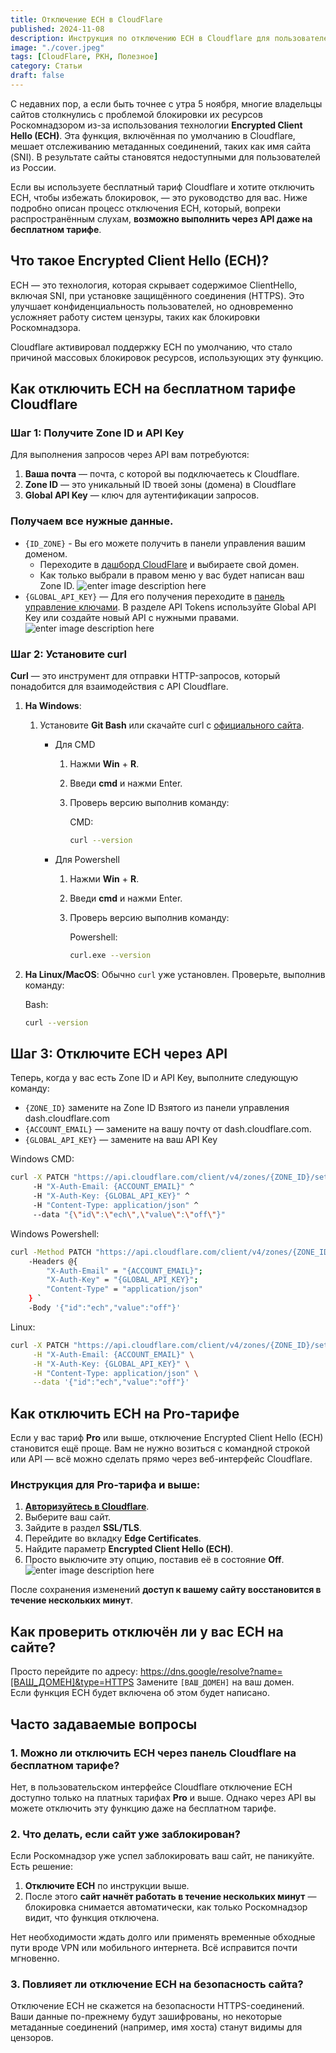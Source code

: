 ```yaml
---
title: Отключение ECH в CloudFlare
published: 2024-11-08
description: Инструкция по отключению ECH в Cloudflare для пользователей бесплатного тарифного плана.
image: "./cover.jpeg"
tags: [CloudFlare, РКН, Полезное]
category: Статьи
draft: false
---
```



С недавних пор, а если быть точнее с утра 5 ноября, многие владельцы сайтов столкнулись с проблемой блокировки их ресурсов Роскомнадзором из-за использования технологии **Encrypted Client Hello (ECH)**. Эта функция, включённая по умолчанию в Cloudflare, мешает отслеживанию метаданных соединений, таких как имя сайта (SNI). В результате сайты становятся недоступными для пользователей из России.  
  
Если вы используете бесплатный тариф Cloudflare и хотите отключить ECH, чтобы избежать блокировок, — это руководство для вас. Ниже подробно описан процесс отключения ECH, который, вопреки распространённым слухам, **возможно выполнить через API даже на бесплатном тарифе**.  

## Что такое Encrypted Client Hello (ECH)?​

ECH — это технология, которая скрывает содержимое ClientHello, включая SNI, при установке защищённого соединения (HTTPS). Это улучшает конфиденциальность пользователей, но одновременно усложняет работу систем цензуры, таких как блокировки Роскомнадзора.  
  
Cloudflare активировал поддержку ECH по умолчанию, что стало причиной массовых блокировок ресурсов, использующих эту функцию.  

## Как отключить ECH на бесплатном тарифе Cloudflare​

### Шаг 1: Получите Zone ID и API Key​

Для выполнения запросов через API вам потребуются:  

1.  **Ваша почта**  — почта, с которой вы подключаетесь к Cloudflare.
2.  **Zone ID**  — это уникальный ID твоей зоны (домена) в Cloudflare
3.  **Global API Key**  — ключ для аутентификации запросов.

### Получаем все нужные данные.​

-   `{ID_ZONE}`  - Вы его можете получить в панели управления вашим доменом.
    -   Переходите  в [дашборд CloudFlare](https://dash.cloudflare.com/websites)  и выбираете свой домен.
    -   Как только выбрали в правом меню у вас будет написан ваш Zone ID.
      ![enter image description here](https://kappa.lol/t/8YEb9)
-   `{GLOBAL_API_KEY}`  — Для его получения переходите в [панель управление ключами](https://dash.cloudflare.com/profile/api-tokens). 
    В разделе API Tokens используйте Global API Key или создайте новый API с нужными правами.  
 ![enter image description here](https://kappa.lol/t/2RKuy)

### Шаг 2: Установите curl​

**Curl** — это инструмент для отправки HTTP-запросов, который понадобится для взаимодействия с API Cloudflare.  

1.  **На Windows**:
    1.  Установите  **Git Bash**  или скачайте curl с  [официального сайта](https://href.li/?https://curl.se/).
        -   Для CMD
            1.  Нажми  **Win**  +  **R**.
            2.  Введи  **cmd**  и нажми Enter.
            3.  Проверь версию выполнив команду:  
                
                CMD:
                
                ```bash
                curl --version
                ```
                
        -   Для Powershell
            1.  Нажми  **Win**  +  **R**.
            2.  Введи  **cmd**  и нажми Enter.
            3.  Проверь версию выполнив команду:  
                
                Powershell:
                
                ```bash
                curl.exe --version
                ```
                
2.  **На Linux/MacOS**: Обычно  `curl`  уже установлен. Проверьте, выполнив команду:  
    
    Bash:
    
    ```bash
    curl --version
    ```
    

## Шаг 3: Отключите ECH через API​

Теперь, когда у вас есть Zone ID и API Key, выполните следующую команду:  

-   `{ZONE_ID}`  замените на Zone ID Взятого из панели управления dash.cloudflare.com
-   `{ACCOUNT_EMAIL}`  — замените на вашу почту от dash.cloudflare.com.
-   `{GLOBAL_API_KEY}`  — замените на ваш API Key

Windows CMD:

```bash
curl -X PATCH "https://api.cloudflare.com/client/v4/zones/{ZONE_ID}/settings/ech" ^
     -H "X-Auth-Email: {ACCOUNT_EMAIL}" ^
     -H "X-Auth-Key: {GLOBAL_API_KEY}" ^
     -H "Content-Type: application/json" ^
     --data "{\"id\":\"ech\",\"value\":\"off\"}"
```

  

Windows Powershell:

```bash
curl -Method PATCH "https://api.cloudflare.com/client/v4/zones/{ZONE_ID}/settings/ech" `
    -Headers @{
        "X-Auth-Email" = "{ACCOUNT_EMAIL}";
        "X-Auth-Key" = "{GLOBAL_API_KEY}";
        "Content-Type" = "application/json"
    } `
    -Body '{"id":"ech","value":"off"}'
```

  

Linux:

```bash
curl -X PATCH "https://api.cloudflare.com/client/v4/zones/{ZONE_ID}/settings/ech" \
     -H "X-Auth-Email: {ACCOUNT_EMAIL}" \
     -H "X-Auth-Key: {GLOBAL_API_KEY}" \
     -H "Content-Type: application/json" \
     --data '{"id":"ech","value":"off"}'
```

  

## Как отключить ECH на Pro-тарифе​

Если у вас тариф **Pro** или выше, отключение Encrypted Client Hello (ECH) становится ещё проще. Вам не нужно возиться с командной строкой или API — всё можно сделать прямо через веб-интерфейс Cloudflare.  

### **Инструкция для Pro-тарифа и выше**:​

1.  [**Авторизуйтесь в Cloudflare**](https://href.li/?https://dash.cloudflare.com/).
2.  Выберите ваш сайт.
3.  Зайдите в раздел  **SSL/TLS**.
4.  Перейдите во вкладку  **Edge Certificates**.
5.  Найдите параметр  **Encrypted Client Hello (ECH)**.
6.  Просто выключите эту опцию, поставив её в состояние  **Off**.
![enter image description here](https://kappa.lol/t/s9WM2)

После сохранения изменений **доступ к вашему сайту восстановится в течение нескольких минут**.  

## Как проверить отключён ли у вас ECH на сайте?​

Просто перейдите по адресу: https://dns.google/resolve?name=[ВАШ_ДОМЕН]&type=HTTPS
Замените `[ВАШ_ДОМЕН]` на ваш домен.  
Если функция ECH будет включена об этом будет написано.  

## Часто задаваемые вопросы​

### 1. Можно ли отключить ECH через панель Cloudflare на бесплатном тарифе?​

Нет, в пользовательском интерфейсе Cloudflare отключение ECH доступно только на платных тарифах **Pro** и выше. Однако через API вы можете отключить эту функцию даже на бесплатном тарифе.  

### 2. Что делать, если сайт уже заблокирован?​

Если Роскомнадзор уже успел заблокировать ваш сайт, не паникуйте. Есть решение:  

1.  **Отключите ECH**  по инструкции выше.
2.  После этого  **сайт начнёт работать в течение нескольких минут**  — блокировка снимается автоматически, как только Роскомнадзор видит, что функция отключена.

Нет необходимости ждать долго или применять временные обходные пути вроде VPN или мобильного интернета. Всё исправится почти мгновенно.  

### 3. Повлияет ли отключение ECH на безопасность сайта?​

Отключение ECH не скажется на безопасности HTTPS-соединений. Ваши данные по-прежнему будут зашифрованы, но некоторые метаданные соединений (например, имя хоста) станут видимы для цензоров.  
